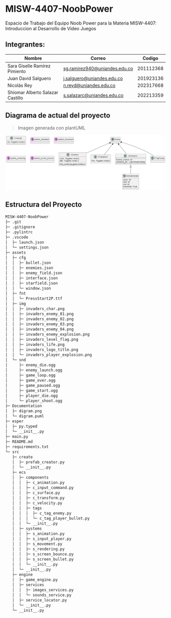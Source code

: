 # MISW-4407-NoobPower
Espacio de Trabajo del Equipo Noob Power para la Materia MISW-4407: Introduccion al Desarrollo de Video Juegos

## Integrantes:

|   Nombre                         |   Correo                      | Codigo    |
|----------------------------------|-------------------------------|-----------|
| Sara Giselle Ramírez Pimiento    | sg.ramirez940@uniandes.edu.co | 201112368 |
| Juan David Salguero              | j.salguero@uniandes.edu.co    | 201923136 |
| Nicolás Rey                      | n.reyd@uniandes.edu.co        | 202317668 |
| Shiomar Alberto Salazar Castillo | s.salazarc@uniandes.edu.co    | 202213359 |

## Diagrama de actual del proyecto
> Imagen generada con plantUML

<img src="https://github.com/shiomar-salazar/MISW-4407-NoobPower/blob/main/Documentation/digram.png">

## Estructura del Proyecto
```
MISW-4407-NoobPower
├─ .git
├─ .gitignore
├─ .pylintrc
├─ .vscode
│  ├─ launch.json
│  └─ settings.json
├─ assets
│  ├─ cfg
│  │  ├─ bullet.json
│  │  ├─ enemies.json
│  │  ├─ enemy_field.json
│  │  ├─ interface.json
│  │  ├─ starfield.json
│  │  └─ window.json
│  ├─ fnt
│  │  └─ PressStart2P.ttf
│  ├─ img
│  │  ├─ invaders_char.png
│  │  ├─ invaders_enemy_01.png
│  │  ├─ invaders_enemy_02.png
│  │  ├─ invaders_enemy_03.png
│  │  ├─ invaders_enemy_04.png
│  │  ├─ invaders_enemy_explosion.png
│  │  ├─ invaders_level_flag.png
│  │  ├─ invaders_life.png
│  │  ├─ invaders_logo_title.png
│  │  └─ invaders_player_explosion.png
│  └─ snd
│     ├─ enemy_die.ogg
│     ├─ enemy_launch.ogg
│     ├─ game_loop.ogg
│     ├─ game_over.ogg
│     ├─ game_paused.ogg
│     ├─ game_start.ogg
│     ├─ player_die.ogg
│     └─ player_shoot.ogg
├─ Documentation
│  ├─ digram.png
│  └─ digram.puml
├─ esper
│  ├─ py.typed
│  └─ __init__.py
├─ main.py
├─ README.md
├─ requirements.txt
└─ src
   ├─ create
   │  ├─ prefab_creator.py
   │  └─ __init__.py
   ├─ ecs
   │  ├─ components
   │  │  ├─ c_animation.py
   │  │  ├─ c_input_command.py
   │  │  ├─ c_surface.py
   │  │  ├─ c_transform.py
   │  │  ├─ c_velocity.py
   │  │  ├─ tags
   │  │  │  ├─ c_tag_enemy.py
   │  │  │  └─ c_tag_player_bullet.py
   │  │  └─ __init__.py
   │  ├─ systems
   │  │  ├─ s_animation.py
   │  │  ├─ s_input_player.py
   │  │  ├─ s_movement.py
   │  │  ├─ s_rendering.py
   │  │  ├─ s_screen_bounce.py
   │  │  ├─ s_screen_bullet.py
   │  │  └─ __init__.py
   │  └─ __init__.py
   ├─ engine
   │  ├─ game_engine.py
   │  ├─ services
   │  │  ├─ images_services.py
   │  │  └─ sounds_service.py
   │  ├─ service_locator.py
   │  └─ __init__.py
   └─ __init__.py

```